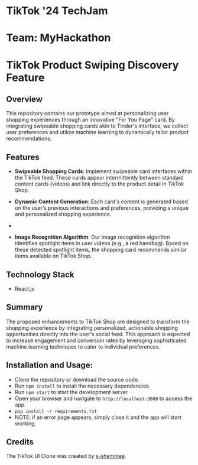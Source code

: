 # TikTok '24 TechJam 
# Team: MyHackathon

# TikTok Product Swiping Discovery Feature

## Overview
This repository contains our prototype aimed at personalizing user shopping experiences through an innovative "For You Page" card. By integrating swipeable shopping cards akin to Tinder's interface, we collect user preferences and utilize machine learning to dynamically tailor product recommendations.


## Features
- **Swipeable Shopping Cards**: Implement swipeable card interfaces within the TikTok feed. These cards appear intermittently between standard content cards (videos) and link directly to the product detail in TikTok Shop.

- **Dynamic Content Generation**: Each card's content is generated based on the user’s previous interactions and preferences, providing a unique and personalized shopping experience.
- 
- **Image Recognition Algorithm**: Our image recognition algorithm identifies spotlight items in user videos (e.g., a red handbag). Based on these detected spotlight items, the shopping card recommends similar items available on TikTok Shop.


## Technology Stack
- React.js

## Summary
The proposed enhancements to TikTok Shop are designed to transform the shopping experience by integrating personalized, actionable shopping opportunities directly into the user's social feed. This approach is expected to increase engagement and conversion rates by leveraging sophisticated machine learning techniques to cater to individual preferences.


## Installation and Usage:
- Clone the repository or download the source code.
- Run `npm install` to install the necessary dependencies
- Run  `npm start` to start the development server
- Open your browser and navigate to `http://localhost:3000` to access the app.
- `pip install -r requirements.txt `
- NOTE: if an error page appears, simply close it and the app will start working.

## Credits
The TikTok UI Clone was created by [s-shemmee](https://github.com/s-shemmee).
